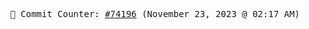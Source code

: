 <p align="center">
    <samp>
        📮 Commit Counter: <a href="https://github.com/Javascript-void0/Javascript-void0/commits/main">#74196</a> (November 23, 2023 @ 02:17 AM)
    </samp>
</p>